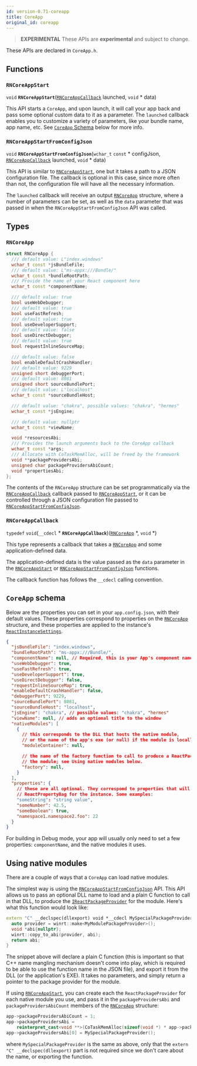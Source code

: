 ```yaml
---
id: version-0.71-coreapp
title: CoreApp
original_id: coreapp
---
```


> **EXPERIMENTAL**
These APIs are **experimental** and subject to change.

These APIs are declared in `CoreApp.h`.

## Functions
### `RNCoreAppStart`
`void` **`RNCoreAppStart`**([`RNCoreAppCallback`](#rncoreappcallback) launched, `void` * data)

This API starts a `CoreApp`, and upon launch, it will call your app back and pass some optional custom data to it as a parameter. The `launched` callback enables you to customize a variety of parameters, like your bundle name, app name, etc. See [`CoreApp` Schema](#coreapp-schema) below for more info. 

### `RNCoreAppStartFromConfigJson`
`void` **`RNCoreAppStartFromConfigJson`**(`wchar_t` `const` * configJson, 
      [`RNCoreAppCallback`](#rncoreappcallback) launched, 
      `void` * data)

This API is similar to [`RNCoreAppStart`](#rncoreappstart), one but it takes a path to a JSON configuration file. The callback is optional in this case, since more often than not, the configuration file will have all the necessary information.

The `launched` callback will receive an output [`RNCoreApp`](#rncoreapp) structure, where a number of parameters can be set, as well as the `data` parameter that was passed in when the `RNCoreAppStartFromConfigJson` API was called.

## Types
### `RNCoreApp`
```cpp
struct RNCoreApp {
  /// default value: L"index.windows"
  wchar_t const *jsBundleFile;
  /// default value: L"ms-appx:///Bundle/"
  wchar_t const *bundleRootPath;
  /// Provide the name of your React component here
  wchar_t const *componentName;

  /// default value: true
  bool useWebDebugger;
  /// default value: true
  bool useFastRefresh;
  /// default value: true
  bool useDeveloperSupport;
  /// default value: false
  bool useDirectDebugger;
  /// default value: true
  bool requestInlineSourceMap;

  /// default value: false
  bool enableDefaultCrashHandler;
  /// default value: 9229
  unsigned short debuggerPort;
  /// default value: 8081
  unsigned short sourceBundlePort;
  /// default value: L"localhost"
  wchar_t const *sourceBundleHost;

  /// default value: "chakra", possible values: "chakra", "hermes"
  wchar_t const *jsEngine;

  /// default value: nullptr
  wchar_t const *viewName;

  void *resourcesAbi;
  /// Provides the launch arguments back to the CoreApp callback
  wchar_t const *args;
  /// Allocate with CoTaskMemAlloc, will be freed by the framework
  void **packageProvidersAbi;
  unsigned char packageProvidersAbiCount;
  void *propertiesAbi;
};
``` 

The contents of the `RNCoreApp` structure can be set programmatically via the [`RNCoreAppCallback`](#rncoreappcallback) callback passed to [`RNCoreAppStart`](#rncoreappstart), or it can be controlled through a JSON configuration file passed to [`RNCoreAppStartFromConfigJson`](#rncoreappstartfromconfigjson).

### `RNCoreAppCallback`
`typedef` `void`(`__cdecl` * **`RNCoreAppCallback`**)([`RNCoreApp`](#rncoreapp) *, `void` *)

This type represents a callback that takes a [`RNCoreApp`](#rncoreapp) and some application-defined data. 

The application-defined data is the value passed as the `data` parameter in the [`RNCoreAppStart`](#rncoreappstart) or [`RNCoreAppStartFromConfigJson`](#rncoreappstartfromconfigjson) functions.

The callback function has follows the `__cdecl` calling convention.


## `CoreApp` schema

Below are the properties you can set in your `app.config.json`, with their default values.
These properties correspond to properties on the [`RNCoreApp`](#rncoreapp) structure, and these properties are applied to the instance's [`ReactInstanceSettings`](native-api/ReactInstanceSettings).

```json
{
  "jsBundleFile": "index.windows",
  "bundleRootPath": "ms-appx:///Bundle/",
  "componentName": null, // Required, this is your App's component name
  "useWebDebugger": true,
  "useFastRefresh": true,
  "useDeveloperSupport": true,
  "useDirectDebugger": false,
  "requestInlineSourceMap": true,
  "enableDefaultCrashHandler": false,
  "debuggerPort": 9229,
  "sourceBundlePort": 8081,
  "sourceBundleHost": "localhost",
  "jsEngine": "chakra", // possible values: "chakra", "hermes"
  "viewName": null, // adds an optional title to the window
  "nativeModules": [
    {
      // this corresponds to the DLL that hosts the native module,
      // or the name of the app's exe (or null) if the module is locally defined
      "moduleContainer": null,  

      // the name of the factory function to call to produce a ReactPackageProvider for
      // the module; see Using native modules below.
      "factory": null,
    }
  ],
  "properties": { 
    // these are all optional. They correspond to properties that will get set in the
    // ReactPropertyBag for the instance. Some examples:
    "someString": "string value",
    "someNumber": 42.5,
    "someBoolean": true,
    "namespace1.namespace2.foo": 22
  }
}
```

For building in Debug mode, your app will usually only need to set a few properties: `componentName`, and the native modules it uses.

## Using native modules
There are a couple of ways that a `CoreApp` can load native modules.

The simplest way is using the [`RNCoreAppStartFromConfigJson`](#rncoreappstartfromconfigjson) API. This API allows us to pass an optional DLL name to load and a plain C function to call in that DLL, to produce the [`IReactPackageProvider`](native-api/IReactPackageProvider) for the module.
Here's what this function would look like:

```cpp
extern "C" __declspec(dllexport) void *__cdecl MySpecialPackageProvider() {
  auto provider = winrt::make<MyModulePackageProvider>();
  void *abi{nullptr};
  winrt::copy_to_abi(provider, abi);
  return abi;
}
```

The snippet above will declare a plain C function (this is important so that C++ name mangling mechanism doesn't come into play, which is required to be able to use the function name in the JSON file), and export it from the DLL (or the application's EXE). It takes no parameters, and simply return a pointer to the package provider for the module.


If using [`RNCoreAppStart`](#rncoreappstart), you can create each the `ReactPackageProvider` for each native module you use, and pass it in the `packageProvidersAbi` and `packageProvidersAbiCount` members of the [`RNCoreApp`](#rncoreapp) structure:

```cpp
app->packageProvidersAbiCount = 1;
app->packageProvidersAbi =
    reinterpret_cast<void **>(CoTaskMemAlloc(sizeof(void *) * app->packageProvidersAbiCount));
app->packageProvidersAbi[0] = MySpecialPackageProvider();
```

where `MySpecialPackageProvider` is the same as above, only that the `extern "C" __declspec(dllexport)` part is not required since we don't care about the name, or exporting the function.